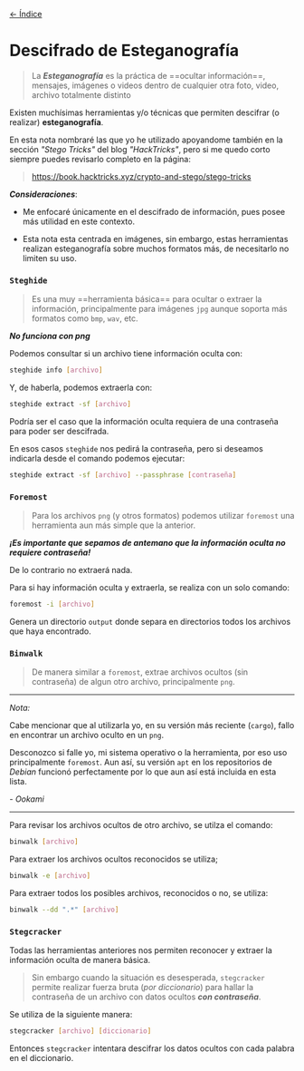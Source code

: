 [<- Índice](../Pentesting.md)
# Descifrado de Esteganografía

> La ***Esteganografía*** es la práctica de ==ocultar información==, mensajes, imágenes o videos dentro de cualquier otra foto, video, archivo totalmente distinto

Existen muchísimas herramientas y/o técnicas que permiten descifrar (o realizar) **esteganografía**.

En esta nota nombraré las que yo he utilizado apoyandome también en la sección *"Stego Tricks"* del blog *"HackTricks"*, pero si me quedo corto siempre puedes revisarlo completo en la página:

> https://book.hacktricks.xyz/crypto-and-stego/stego-tricks

***Consideraciones***:

- Me enfocaré únicamente en el descifrado de información, pues posee más utilidad en este contexto.

- Esta nota esta centrada en imágenes, sin embargo, estas herramientas realizan esteganografía sobre muchos formatos más, de necesitarlo no limiten su uso.

### `Steghide`

> Es una muy ==herramienta básica== para ocultar o extraer la información, principalmente para imágenes `jpg` aunque soporta más formatos como `bmp`, `wav`, etc.

***No funciona con png***

Podemos consultar si un archivo tiene información oculta con:

```bash
steghide info [archivo]
```

Y, de haberla, podemos extraerla con:

```bash
steghide extract -sf [archivo]
```

Podría ser el caso que la información oculta requiera de una contraseña para poder ser descifrada.

En esos casos `steghide` nos pedirá la contraseña, pero si deseamos indicarla desde el comando podemos ejecutar:

```bash
steghide extract -sf [archivo] --passphrase [contraseña]
```

### `Foremost`

> Para los archivos `png` (y otros formatos) podemos utilizar `foremost` una herramienta aun más simple que la anterior.

***¡Es importante que sepamos de antemano que la información oculta no requiere contraseña!***

De lo contrario no extraerá nada.

Para si hay información oculta y extraerla, se realiza con un solo comando:

```bash
foremost -i [archivo]
```

Genera un directorio `output` donde separa en directorios todos los archivos que haya encontrado.

### `Binwalk`

> De manera similar a `foremost`, extrae archivos ocultos (sin contraseña) de algun otro archivo, principalmente `png`.

---
*Nota:*

Cabe mencionar que al utilizarla yo, en su versión más reciente (`cargo`), fallo en encontrar un archivo oculto en un `png`.

Desconozco si falle yo, mi sistema operativo o la herramienta, por eso uso principalmente `foremost`. Aun así, su versión `apt` en los repositorios de *Debian* funcionó perfectamente por lo que aun así está incluida en esta lista.

\- *Ookami*

---

Para revisar los archivos ocultos de otro archivo, se utilza el comando:

```bash
binwalk [archivo]
```

Para extraer los archivos ocultos reconocidos se utiliza;

```bash
binwalk -e [archivo]
```

Para extraer todos los posibles archivos, reconocidos o no, se utiliza:

```bash
binwalk --dd ".*" [archivo]
```

### `Stegcracker`

Todas las herramientas anteriores nos permiten reconocer y extraer la información oculta de manera básica.

> Sin embargo cuando la situación es desesperada, `stegcracker` permite realizar fuerza bruta (*por diccionario*) para hallar la contraseña de un archivo con datos ocultos ***con contraseña***.

Se utiliza de la siguiente manera:

```bash
stegcracker [archivo] [diccionario]
```

Entonces `stegcracker` intentara descifrar los datos ocultos con cada palabra en el diccionario.